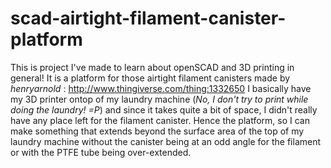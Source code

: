 # scad-airtight-filament-canister-platform
This is project I've made to learn about openSCAD and 3D printing in general!
It is a platform for those airtight filament canisters made by *henryarnold* : http://www.thingiverse.com/thing:1332650
I basically have my 3D printer ontop of my laundry machine (*No, I don't try to print while doing the laundry! =P*) and since it takes quite a bit of space, I didn't really have any place left for the filament canister. Hence the platform, so I can make something that extends beyond the surface area of the top of my laundry machine without the canister being at an odd angle for the filament or with the PTFE tube being over-extended.
